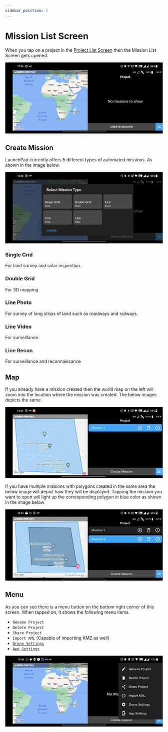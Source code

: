 ```yaml
---
sidebar_position: 3
---
```


# Mission List Screen

When you tap on a project in the [Project List Screen](./project-list-screen.md) then the Mission List Screen gets
opened.

![Mission List Screen](./img/mission-list-screen-intro.jpg)


## Create Mission

LaunchPad currently offers 5 different types of automated missions. As shown in the image below.

![Create Mission](./img/mission-list-screen-create-mission.jpg)

### Single Grid

For land survey and solar inspection.

### Double Grid

For 3D mapping.

### Line Photo

For survey of long strips of land such as roadways and railways.

### Line Video

For surveillance.

### Line Recon

For surveillance and reconnaissance


## Map

If you already have a mission created then the world map on the left will zoom into the location where the mission was
created. The below images depicts the same.

![Map 1](./img/mission-list-screen-map-1.jpg)

If you have multiple missions with polygons created in the same area the below image will depict how they will be
displayed. Tapping the mission you want to open will light up the corresponding polygon in blue color as shown in the
image below.

![Map 2](./img/mission-list-screen-map-2.jpg)


## Menu

As you can see there is a menu button on the bottom right corner of this screen. When tapped on, it shows the following
menu items.

- `Rename Project`
- `Delete Project`
- `Share Project`
- `Import KML` (Capable of importing KMZ as well)
- [`Drone Settings`](/docs/launchpad/settings/drone-settings.md)
- [`App Settings`](/docs/launchpad/settings/app-settings.md)

![Menu](./img/mission-list-screen-menu.jpg)
